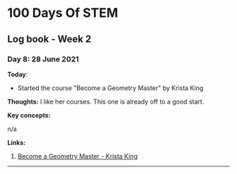 # 100 Days Of STEM

## Log book - Week 2

### Day 8: 28 June 2021

**Today**:

* Started the course "Become a Geometry Master" by Krista King

**Thoughts:** I like her courses. This one is already off to a good start.

**Key concepts:**

n/a

**Links:**

1. [Become a Geometry Master - Krista King](https://www.udemy.com/course/geometry-basics/)

---

